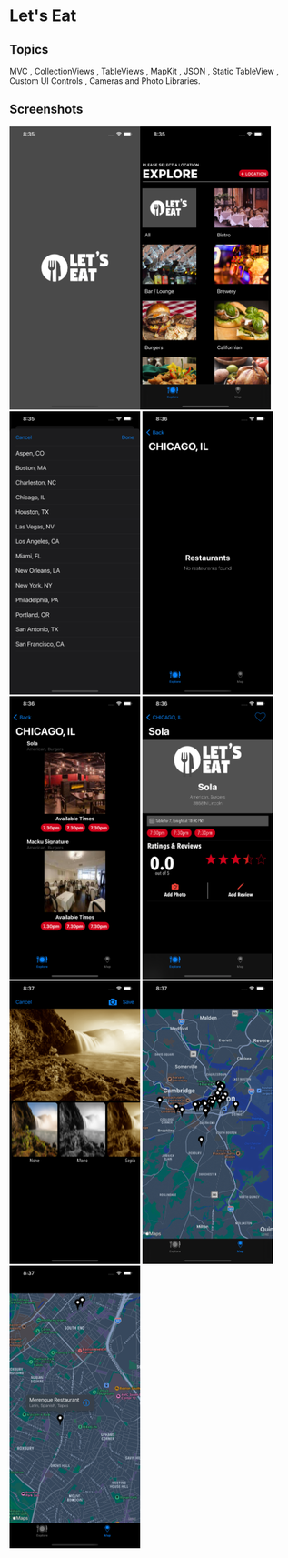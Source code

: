 # Let's Eat

## Topics
MVC , CollectionViews , TableViews , MapKit , JSON , Static TableView , Custom UI Controls , Cameras and Photo Libraries. 

## Screenshots
<img src="images/Launch.png" width="230"><img src="images/Main.png" width="230">
<img src="images/List.png" width="230">
<img src="images/Norestaurant.png" width="230">
<img src="images/Restaurantlist.png" width="230">
<img src="images/Detail.png" width="230">
<img src="images/Camera.png" width="230">
<img src="images/Map.png" width="230">
<img src="images/Mapdetail.png" width="230">


